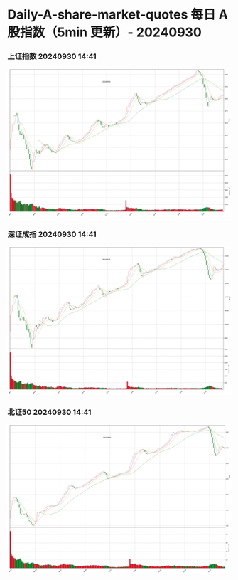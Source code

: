 
# Daily-A-share-market-quotes 每日 A 股指数（5min 更新）- 20240930

### 上证指数 20240930 14:41
![](./fig/2024/9/20240930-sh000001.png)

### 深证成指 20240930 14:41
![](./fig/2024/9/20240930-sz399001.png)

### 北证50 20240930 14:41
![](./fig/2024/9/20240930-bj899050.png)
